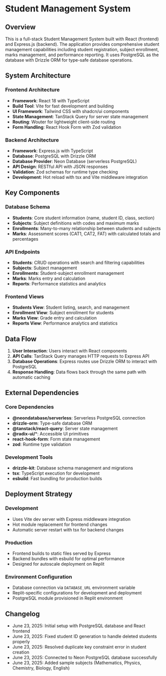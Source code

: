 # Student Management System

## Overview

This is a full-stack Student Management System built with React (frontend) and Express.js (backend). The application provides comprehensive student management capabilities including student registration, subject enrollment, marks management, and performance reporting. It uses PostgreSQL as the database with Drizzle ORM for type-safe database operations.

## System Architecture

### Frontend Architecture
- **Framework**: React 18 with TypeScript
- **Build Tool**: Vite for fast development and building
- **UI Framework**: Tailwind CSS with shadcn/ui components
- **State Management**: TanStack Query for server state management
- **Routing**: Wouter for lightweight client-side routing
- **Form Handling**: React Hook Form with Zod validation

### Backend Architecture
- **Framework**: Express.js with TypeScript
- **Database**: PostgreSQL with Drizzle ORM
- **Database Provider**: Neon Database (serverless PostgreSQL)
- **API Design**: RESTful API with JSON responses
- **Validation**: Zod schemas for runtime type checking
- **Development**: Hot reload with tsx and Vite middleware integration

## Key Components

### Database Schema
- **Students**: Core student information (name, student ID, class, section)
- **Subjects**: Subject definitions with codes and maximum marks
- **Enrollments**: Many-to-many relationship between students and subjects
- **Marks**: Assessment scores (CAT1, CAT2, FAT) with calculated totals and percentages

### API Endpoints
- **Students**: CRUD operations with search and filtering capabilities
- **Subjects**: Subject management
- **Enrollments**: Student-subject enrollment management
- **Marks**: Marks entry and calculation
- **Reports**: Performance statistics and analytics

### Frontend Views
- **Students View**: Student listing, search, and management
- **Enrollment View**: Subject enrollment for students
- **Marks View**: Grade entry and calculation
- **Reports View**: Performance analytics and statistics

## Data Flow

1. **User Interaction**: Users interact with React components
2. **API Calls**: TanStack Query manages HTTP requests to Express API
3. **Database Operations**: Express routes use Drizzle ORM to interact with PostgreSQL
4. **Response Handling**: Data flows back through the same path with automatic caching

## External Dependencies

### Core Dependencies
- **@neondatabase/serverless**: Serverless PostgreSQL connection
- **drizzle-orm**: Type-safe database ORM
- **@tanstack/react-query**: Server state management
- **@radix-ui/***: Accessible UI primitives
- **react-hook-form**: Form state management
- **zod**: Runtime type validation

### Development Tools
- **drizzle-kit**: Database schema management and migrations
- **tsx**: TypeScript execution for development
- **esbuild**: Fast bundling for production builds

## Deployment Strategy

### Development
- Uses Vite dev server with Express middleware integration
- Hot module replacement for frontend changes
- Automatic server restart with tsx for backend changes

### Production
- Frontend builds to static files served by Express
- Backend bundles with esbuild for optimal performance
- Designed for autoscale deployment on Replit

### Environment Configuration
- Database connection via `DATABASE_URL` environment variable
- Replit-specific configurations for development and deployment
- PostgreSQL module provisioned in Replit environment

## Changelog

- June 23, 2025: Initial setup with PostgreSQL database and React frontend
- June 23, 2025: Fixed student ID generation to handle deleted students properly
- June 23, 2025: Resolved duplicate key constraint error in student creation
- June 23, 2025: Connected to Neon PostgreSQL database successfully
- June 23, 2025: Added sample subjects (Mathematics, Physics, Chemistry, Biology, English)

